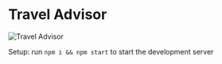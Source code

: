 # Travel Advisor

![Travel Advisor](https://i.ibb.co/qph2cZn/image.pngg)

Setup: run ```npm i && npm start``` to start the development server
